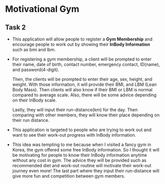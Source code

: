 # Motivational Gym

## Task 2

- This application will
allow people to register a **Gym Membership** and encourage people
to work out by showing their **InBody Information** such as bmi and lbm.

- For registering a gym membership, a client will be prompted to enter their 
name, date of birth, contact number, emergency contact, ID(name), and password(4-digit).

  Then, the clients will be prompted to enter their age, sex, height, and weight. With those information, 
it will provide their BMI, and LBM (Lean Body Mass). Then clients will also
 know if their BMI or LBM is normal compared to average scale. Also, there will be some advice depending 
on their InBody scale.

  Lastly, they will input their run-distance(km) for the day. Then comparing with other members, they will know
 their place depending on their run distance.
- This application is targeted to people who are trying to work out and want to
see their work-out progress with InBody information.
- This idea was tempting to me because when I visited a fancy gym in Korea,
the gym offered some free InBody information. So I thought it will be motivating for people to know their
InBody information anytime without any cost in gym. The advice they will be provided such as
recommended diet and work-out routine will motivate their work-out journey even more!
The last part where they input their run-distance will give more fun and competition between gym members.  

